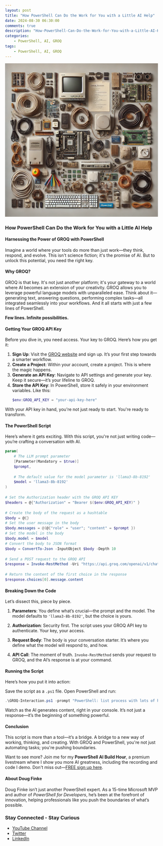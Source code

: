 ```yaml
---
layout: post
title: "How PowerShell Can Do the Work for You with a Little AI Help"
date: 2024-08-30 06:30:00
comments: true
description: "How-PowerShell-Can-Do-the-Work-for-You-with-a-Little-AI-Help"
categories: 
    - PowerShell, AI, GROQ
tags:
    - PowerShell, AI, GROQ
---
```


![alt text](/images/posts/PowerShell-Help-From-AI.png)

### How PowerShell Can Do the Work for You with a Little AI Help

#### Harnessing the Power of GROQ with PowerShell

Imagine a world where your tools do more than just work—they think, respond, and evolve. This isn't science fiction; it's the promise of AI. But to unlock this potential, you need the right key.

#### Why GROQ?

GROQ is that key. It's not just another platform; it's your gateway to a world where AI becomes an extension of your creativity. GROQ allows you to leverage powerful language models with unparalleled ease. Think about it—generating text, answering questions, performing complex tasks—all integrated seamlessly into your workflows. And it all starts with just a few lines of PowerShell.

**Few lines. Infinite possibilities.**

#### Getting Your GROQ API Key

Before you dive in, you need access. Your key to GROQ. Here’s how you get it:

1. **Sign Up**: Visit the [GROQ website](https://www.groq.com) and sign up. It’s your first step towards a smarter workflow.
2. **Create a Project**: Within your account, create a project. This is where the magic happens.
3. **Generate an API Key**: Navigate to API settings and generate your key. Keep it secure—it’s your lifeline to GROQ.
4. **Store the API Key**: In PowerShell, store it safely in your environment variables. Like this:
   ```powershell
   $env:GROQ_API_KEY = "your-api-key-here"
   ```

With your API key in hand, you're not just ready to start. You're ready to transform.

#### The PowerShell Script

Here’s where it gets exciting. With this script, you're not just writing code—you’re crafting a conversation with AI.

```powershell
param(
    # The LLM prompt parameter 
    [Parameter(Mandatory = $true)] 
    $prompt,
    
    # The default value for the model parameter is 'llama3-8b-8192'
    $model = 'llama3-8b-8192' 
)

# Set the Authorization header with the GROQ API KEY
$headers = @{"Authorization" = "Bearer $($env:GROQ_API_KEY)" } 

# Create the body of the request as a hashtable
$body = @{}        
# Set the user message in the body
$body.messages = @(@{"role" = "user"; "content" = $prompt }) 
# Set the model in the body
$body.model = $model 
# Convert the body to JSON format
$body = ConvertTo-Json -InputObject $body -Depth 10 

# Send a POST request to the GROQ API
$response = Invoke-RestMethod -Uri "https://api.groq.com/openai/v1/chat/completions" -Method Post -Headers $headers -Body $body 

# Return the content of the first choice in the response
$response.choices[0].message.content
```

#### Breaking Down the Code

Let’s dissect this, piece by piece.

1. **Parameters**: You define what’s crucial—the prompt and the model. The model defaults to `'llama3-8b-8192'`, but the choice is yours.
   
2. **Authorization**: Security first. The script uses your GROQ API key to authenticate. Your key, your access.
   
3. **Request Body**: The body is your conversation starter. It’s where you define what the model will respond to, and how.

4. **API Call**: The moment of truth. `Invoke-RestMethod` sends your request to GROQ, and the AI’s response is at your command.

#### Running the Script

Here’s how you put it into action:

Save the script as a `.ps1` file. Open PowerShell and run:

```powershell
.\GROQ-Interaction.ps1 -prompt "PowerShell: list process with lots of handles"
```

Watch as the AI generates content, right in your console. It’s not just a response—it’s the beginning of something powerful.

#### Conclusion

This script is more than a tool—it’s a bridge. A bridge to a new way of working, thinking, and creating. With GROQ and PowerShell, you're not just automating tasks; you're pushing boundaries.

Want to see more? Join me for my **PowerShell AI Build Hour**, a premium livestream where I show you more AI greatness, including the recording and code I demo. Don't miss out—[FREE sign up here](https://www.meetup.com/nycpowershellmeetup/).

#### About Doug Finke

Doug Finke isn’t just another PowerShell expert. As a 15-time Microsoft MVP and author of *PowerShell for Developers*, he’s been at the forefront of innovation, helping professionals like you push the boundaries of what’s possible.

### Stay Connected - Stay Curious

- [YouTube Channel](https://www.youtube.com/@dougfinke)
- [Twitter](https://x.com/dfinke)
- [LinkedIn](https://www.linkedin.com/in/douglasfinke/)